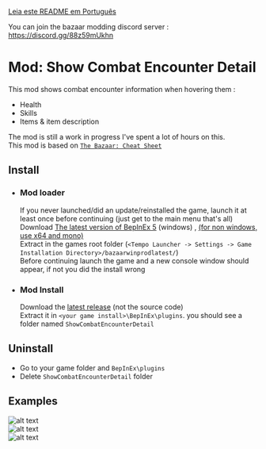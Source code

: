[Leia este README em Português](./README.pt-br.md)

You can join the bazaar modding discord server : https://discord.gg/88z59mUkhn
# Mod: Show Combat Encounter Detail
This mod shows combat encounter information when hovering them :
- Health
- Skills
- Items & item description  

The mod is still a work in progress I've spent a lot of hours on this.  
This mod is based on [`The Bazaar: Cheat Sheet`](https://jade-dead-e8e.notion.site/The-Bazaar-Cheat-Sheet-13531ff9bda580e19a10c96bb6d9e346#13831ff9bda580a4b8e3d1da20ab4576)

## Install
- ### Mod loader
  If you never launched/did an update/reinstalled the game, launch it at least once before continuing (just get to the main menu that's all)  
  Download [The latest version of BepInEx 5](https://github.com/BepInEx/BepInEx/releases/download/v5.4.23.2/BepInEx_win_x64_5.4.23.2.zip) (windows)  , [(for non windows, use x64 and mono)](https://github.com/BepInEx/BepInEx
)  
   Extract in the games root folder (`<Tempo Launcher -> Settings -> Game Installation Directory>/bazaarwinprodlatest/`)  
   Before continuing launch the game and a new console window should appear, if not you did the install wrong
- ### Mod Install
  Download the [latest release](https://github.com/nwk6661/Bazaar-SCED-Bepin5/releases) (not the source code)  
  Extract it in `<your game install>\BepInEx\plugins`. you should see a folder named `ShowCombatEncounterDetail`

## Uninstall
- Go to your game folder and `BepInEx\plugins`
- Delete `ShowCombatEncounterDetail` folder

## Examples
![alt text](Github_Examples/1.png)  
![alt text](Github_Examples/2.png)  
![alt text](Github_Examples/3.png)
